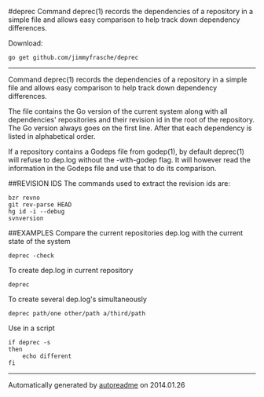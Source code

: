 #deprec
Command deprec(1) records the dependencies of a repository in a simple file and allows easy comparison to help track down dependency differences.

Download:
```shell
go get github.com/jimmyfrasche/deprec
```

* * *
Command deprec(1) records the dependencies of a repository in a simple file
and allows easy comparison to help track down dependency differences.

The file contains the Go version of the current system along with all
dependencies' repositories and their revision id in the root of the
repository.
The Go version always goes on the first line.
After that each dependency is listed in alphabetical order.

If a repository contains a Godeps file from godep(1), by default deprec(1)
will refuse to dep.log without the -with-godep flag.
It will however read the information in the Godeps file and use that to
do its comparison.

##REVISION IDS
The commands used to extract the revision ids are:

```
bzr revno
git rev-parse HEAD
hg id -i --debug
svnversion
```

##EXAMPLES
Compare the current repositories dep.log with the current state of the system

```
deprec -check
```

To create dep.log in current repository

```
deprec
```

To create several dep.log's simultaneously

```
deprec path/one other/path a/third/path
```

Use in a script

```
if deprec -s
then
	echo different
fi
```



* * *
Automatically generated by [autoreadme](https://github.com/jimmyfrasche/autoreadme) on 2014.01.26
